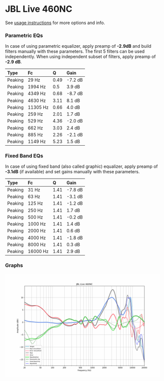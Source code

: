 # JBL Live 460NC
See [usage instructions](https://github.com/jaakkopasanen/AutoEq#usage) for more options and info.

### Parametric EQs
In case of using parametric equalizer, apply preamp of **-2.9dB** and build filters manually
with these parameters. The first 5 filters can be used independently.
When using independent subset of filters, apply preamp of **-2.9 dB**.

| Type    | Fc       |    Q | Gain    |
|:--------|:---------|:-----|:--------|
| Peaking | 29 Hz    | 0.49 | -7.2 dB |
| Peaking | 1994 Hz  | 0.5  | 3.9 dB  |
| Peaking | 4349 Hz  | 0.68 | -8.7 dB |
| Peaking | 4630 Hz  | 3.11 | 8.1 dB  |
| Peaking | 11305 Hz | 0.66 | 4.0 dB  |
| Peaking | 259 Hz   | 2.01 | 1.7 dB  |
| Peaking | 529 Hz   | 4.36 | -2.0 dB |
| Peaking | 662 Hz   | 3.03 | 2.4 dB  |
| Peaking | 885 Hz   | 2.26 | -2.1 dB |
| Peaking | 1149 Hz  | 5.23 | 1.5 dB  |

### Fixed Band EQs
In case of using fixed band (also called graphic) equalizer, apply preamp of **-3.1dB**
(if available) and set gains manually with these parameters.

| Type    | Fc       |    Q | Gain    |
|:--------|:---------|:-----|:--------|
| Peaking | 31 Hz    | 1.41 | -7.8 dB |
| Peaking | 63 Hz    | 1.41 | -3.1 dB |
| Peaking | 125 Hz   | 1.41 | -1.2 dB |
| Peaking | 250 Hz   | 1.41 | 1.7 dB  |
| Peaking | 500 Hz   | 1.41 | -0.2 dB |
| Peaking | 1000 Hz  | 1.41 | 1.4 dB  |
| Peaking | 2000 Hz  | 1.41 | 0.6 dB  |
| Peaking | 4000 Hz  | 1.41 | -1.8 dB |
| Peaking | 8000 Hz  | 1.41 | 0.3 dB  |
| Peaking | 16000 Hz | 1.41 | 2.9 dB  |

### Graphs
![](./JBL%20Live%20460NC.png)